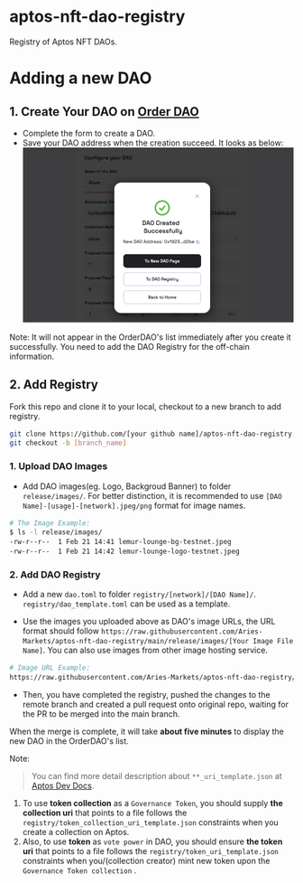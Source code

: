 # aptos-nft-dao-registry

Registry of Aptos NFT DAOs.

# Adding a new DAO

## 1. Create Your DAO on [Order DAO](https://order.ariesmarkets.xyz)

- Complete the form to create a DAO.
- Save your DAO address when the creation succeed. It looks as below:
  ![DAO Created Successfully](./release/images/demo/create_dao_successfully.png)

Note: It will not appear in the OrderDAO's list immediately after you create it successfully. You need to add the DAO Registry for the off-chain information.

## 2. Add Registry

Fork this repo and clone it to your local, checkout to a new branch to add registry.

```bash
git clone https://github.com/[your github name]/aptos-nft-dao-registry.git
git checkout -b [branch_name]
```

### 1. Upload DAO Images

- Add DAO images(eg. Logo, Backgroud Banner) to folder `release/images/`.
  For better distinction, it is recommended to use `[DAO Name]-[usage]-[network].jpeg/png` format for image names.

```bash
# The Image Example:
$ ls -l release/images/
-rw-r--r--  1 Feb 21 14:41 lemur-lounge-bg-testnet.jpeg
-rw-r--r--  1 Feb 21 14:42 lemur-lounge-logo-testnet.jpeg
```

### 2. Add DAO Registry

- Add a new `dao.toml` to folder `registry/[network]/[DAO Name]/`.
  `registry/dao_template.toml` can be used as a template.

- Use the images you uploaded above as DAO's image URLs, the URL format should follow `https://raw.githubusercontent.com/Aries-Markets/aptos-nft-dao-registry/main/release/images/[Your Image File Name]`. You can also use images from other image hosting service.

```bash
# Image URL Example:
https://raw.githubusercontent.com/Aries-Markets/aptos-nft-dao-registry/main/release/images/lemur-lounge-logo-testnet.jpeg
```

- Then, you have completed the registry, pushed the changes to the remote branch and created a pull request onto original repo, waiting for the PR to be merged into the main branch.

When the merge is complete, it will take **about five minutes** to display the new DAO in the OrderDAO's list.

Note:

> You can find more detail description about `**_uri_template.json` at [Aptos Dev Docs](https://aptos.dev/concepts/coin-and-token/aptos-token#storing-metadata-off-chain).

1. To use **token collection** as a `Governance Token`, you should supply **the collection uri** that points to a file follows the `registry/token_collection_uri_template.json` constraints when you create a collection on Aptos.
2. Also, to use **token** as `vote power` in DAO, you should ensure **the token uri** that points to a file follows the `registry/token_uri_template.json` constraints when you/(collection creator) mint new token upon the `Governance Token collection` .
